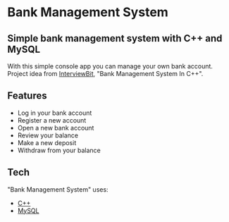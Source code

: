 # Bank Management System
## Simple bank management system with C++ and MySQL

With this simple console app you can manage your own bank account.
Project idea from [InterviewBit](https://www.interviewbit.com/blog/cpp-projects/), "Bank Management System In C++".

## Features

- Log in your  bank account
- Register a new account
- Open a new bank account
- Review your balance
- Make a new deposit
- Withdraw from your balance

## Tech

"Bank Management System" uses:
- [C++](https://isocpp.org/)
- [MySQL](https://dev.mysql.com/doc/)